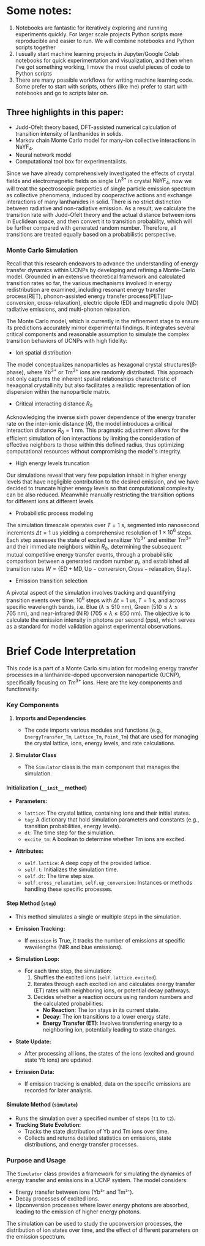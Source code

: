 # Some notes:

1. Notebooks are fantastic for iteratively exploring and running experiments quickly. For larger scale projects Python scripts more reproducible and easier to run. We will combine notebooks and Python scripts together
2. I usually start machine learning projects in Jupyter/Google Colab notebooks for quick experimentation and visualization, and then when I've got something working, I move the most useful pieces of code to Python scripts
3. There are many possible workflows for writing machine learning code. Some prefer to start with scripts, others (like me) prefer to start with notebooks and go to scripts later on.


## Three highlights in this paper:

- Judd-Ofelt theory based, DFT-assisted numerical calculation of transition intensity of lanthanides in solids.
- Markov chain Monte Carlo model for many-ion collective interactions in $\mathrm{NaYF_4}$.
- Neural network model
- Computational tool box for experimentalists.

Since we have already comprehensively investigated the effects of crystal fields and electromagnetic fields on single $\mathrm{Ln}^{3+}$ in crystal $\mathrm{NaYF_4}$, now we will treat the spectroscopic properties of single particle emission spectrum as collective phenomena, induced by cooperactive actions and exchange interactions of many lanthanides in solid. There is no strict distinction between radiative and non-radiative emission. As a result, we calculate the transition rate with Judd-Ofelt theory and the actual distance between ions in Euclidean space, and then convert it to transition probability, which will be further compared with generated random number. Therefore, all transitions are treated equally based on a probabilistic perspective.


### Monte Carlo Simulation

Recall that this research endeavors to advance the understanding of energy transfer dynamics within UCNPs by developing and refining a Monte-Carlo model. Grounded in an extensive theoretical framework and calculated transition rates so far, the various mechanisms involved in energy redistribution are examined, including resonant energy transfer process(RET), phonon-assisted energy transfer process(PET)(up-conversion, cross-relaxation), electric dipole (ED) and magnetic dipole (MD) radiative emissions, and multi-phonon relaxation. 



The Monte Carlo model, which is currently in the refinement stage to ensure its predictions accurately mirror experimental findings. It integrates several critical components and reasonable assumption to simulate the complex transition behaviors of UCNPs with high fidelity:

- Ion spatial distribution


The model conceptualizes nanoparticles as hexagonal crystal structures($\beta$-phase), where $\mathrm{Yb^{3+}}$ or $\mathrm{Tm^{3+}}$ ions are randomly distributed. This approach not only captures the inherent spatial relationships characteristic of hexagonal crystallinity but also facilitates a realistic representation of ion dispersion within the nanoparticle matrix.


- Critical interacting distance $R_0$


Acknowledging the inverse sixth power dependence of the energy transfer rate on the inter-ionic distance ($R$), the model introduces a critical interaction distance $R_0=1 ~\mathrm{nm}$. This pragmatic adjustment allows for the efficient simulation of ion interactions by limiting the consideration of effective neighbors to those within this defined radius, thus optimizing computational resources without compromising the model's integrity.



- High energy levels truncation 


Our simulations reveal that very few population inhabit in higher energy levels that have negligible contribution to the desired emission, and we have decided to truncate higher energy levels so that computational complexity can be also reduced. Meanwhile manually restricting the transition options for different ions at different levels.


- Probabilistic process modeling


The simulation timescale operates over $T=1~ \mathrm{s}$, segmented into nanosecond increments $\Delta t=1 ~\mathrm{us}$ yielding a comprehensive resolution of $1 \times 10^6$ steps. Each step assesses the state of excited sensitizer $\mathrm{Yb^{3+}}$ and emitter $\mathrm{Tm^{3+}}$ and their immediate neighbors within $R_0$, determining the subsequent mutual competitive energy transfer events, through a probabilistic comparison between a generated random number $p_i$, and established all transition rates $W=\{\mathrm{ED+MD}, \mathrm{Up}-\mathrm{conversion}, \mathrm{Cross}-\mathrm{relaxation}, \mathrm{Stay}\}$.


- Emission transition selection


A pivotal aspect of the simulation involves tracking and quantifying transition events over time: $10^6$ steps with $\Delta t= 1~\mathrm{us}, T=1~ \mathrm{s}$, and across specific wavelength bands, i.e. Blue ($\lambda \leq 510 ~\mathrm{nm}$), Green ($510 \leq \lambda \leq 705 ~\mathrm{nm}$), and near-infrared (NIR) ($705 \leq \lambda \leq 850 ~\mathrm{nm}$). The objective is to calculate the emission intensity in photons per second ($\mathrm{pps}$), which serves as a standard for model validation against experimental observations.


# Brief Code Interpretation

This code is a part of a Monte Carlo simulation for modeling energy transfer processes in a lanthanide-doped upconversion nanoparticle (UCNP), specifically focusing on $Tm^{3+}$ ions. Here are the  key components and functionality:

### Key Components

1. **Imports and Dependencies**
   - The code imports various modules and functions (e.g., `EnergyTransfer_Tm`, `Lattice_Tm`, `Point_Tm`) that are used for managing the crystal lattice, ions, energy levels, and rate calculations.

2. **Simulator Class**
   - The `Simulator` class is the main component that manages the simulation.

#### **Initialization (`__init__` method)**
   - **Parameters:**
     - `lattice`: The crystal lattice, containing ions and their initial states.
     - `tag`: A dictionary that hold simulation parameters and constants (e.g., transition probabilities, energy levels).
     - `dt`: The time step for the simulation.
     - `excite_tm`: A boolean to determine whether Tm ions are excited.

   - **Attributes:**
     - `self.lattice`: A deep copy of the provided lattice.
     - `self.t`: Initializes the simulation time.
     - `self.dt`: The time step size.
     - `self.cross_relaxation`, `self.up_conversion`: Instances or methods handling these specific processes.

#### **Step Method (`step`)**
   - This method simulates a single or multiple steps in the simulation.

   - **Emission Tracking:**
     - If `emission` is True, it tracks the number of emissions at specific wavelengths (NIR and blue emissions).

   - **Simulation Loop:**
     - For each time step, the simulation:
       1. Shuffles the excited ions (`self.lattice.excited`).
       2. Iterates through each excited ion and calculates energy transfer (ET) rates with neighboring ions, or potential decay pathways.
       3. Decides whether a reaction occurs using random numbers and the calculated probabilities:
          - **No Reaction**: The ion stays in its current state.
          - **Decay**: The ion transitions to a lower energy state.
          - **Energy Transfer (ET)**: Involves transferring energy to a neighboring ion, potentially leading to state changes.

   - **State Update:**
     - After processing all ions, the states of the ions (excited and ground state Yb ions) are updated.

   - **Emission Data:**
     - If emission tracking is enabled, data on the specific emissions are recorded for later analysis.

#### **Simulate Method (`simulate`)**
   - Runs the simulation over a specified number of steps (`t1` to `t2`).
   - **Tracking State Evolution:**
     - Tracks the state distribution of Yb and Tm ions over time.
     - Collects and returns detailed statistics on emissions, state distributions, and energy transfer processes.

### Purpose and Usage
The `Simulator` class provides a framework for simulating the dynamics of energy transfer and emissions in a UCNP system. The model considers:
- Energy transfer between ions (Yb³⁺ and Tm³⁺).
- Decay processes of excited ions.
- Upconversion processes where lower energy photons are absorbed, leading to the emission of higher energy photons.

The simulation can be used to study the upconversion processes, the distribution of ion states over time, and the effect of different parameters on the emission spectrum.


